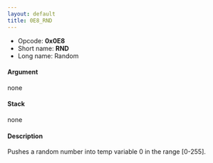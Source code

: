 ```yaml
---
layout: default
title: 0E8_RND
---
```


-   Opcode: **0x0E8**
-   Short name: **RND**
-   Long name: Random

#### Argument

none

#### Stack

none

#### Description

Pushes a random number into temp variable 0 in the range \[0-255\].
